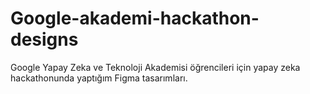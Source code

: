 # Google-akademi-hackathon-designs
Google Yapay Zeka ve Teknoloji Akademisi öğrencileri için yapay zeka hackathonunda yaptığım Figma tasarımları.
